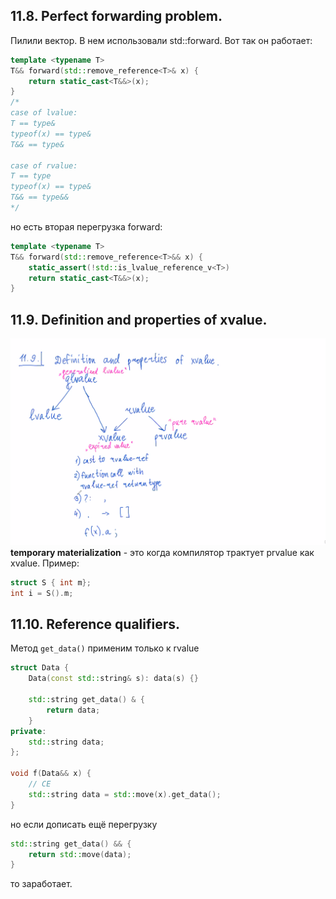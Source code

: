 ## 11.8. Perfect forwarding problem.
Пилили вектор. В нем использовали std::forward. Вот так он работает:
```cpp
template <typename T>
T&& forward(std::remove_reference<T>& x) {
    return static_cast<T&&>(x);
}
/*
case of lvalue:
T == type&
typeof(x) == type&
T&& == type&

case of rvalue:
T == type
typeof(x) == type&
T&& == type&&
*/
```
но есть вторая перегрузка forward:
```cpp
template <typename T>
T&& forward(std::remove_reference<T>&& x) {
    static_assert(!std::is_lvalue_reference_v<T>)
    return static_cast<T&&>(x);
}
```
## 11.9. Definition and properties of xvalue.
![](images/11.9xvalue.png)
**temporary materialization** - это когда компилятор трактует prvalue как xvalue.
Пример:
```cpp
struct S { int m};
int i = S().m;
```
## 11.10. Reference qualifiers.
Метод `get_data()` применим только к rvalue
```cpp
struct Data {
    Data(const std::string& s): data(s) {}
    
    std::string get_data() & {
        return data;
    }
private:
    std::string data;
};

void f(Data&& x) {
    // CE
    std::string data = std::move(x).get_data();
}
```
но если дописать ещё перегрузку
```cpp
std::string get_data() && {
    return std::move(data);
}
```
то заработает.